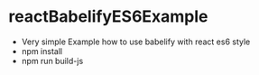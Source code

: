 # reactBabelifyES6Example
- Very simple Example how to use babelify with react es6 style
- npm install
- npm run build-js
